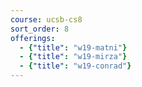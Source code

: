 ```yaml
---
course: ucsb-cs8
sort_order: 8
offerings:
  - {"title": "w19-matni"}
  - {"title": "w19-mirza"}	
  - {"title": "w19-conrad"}	
---
```

